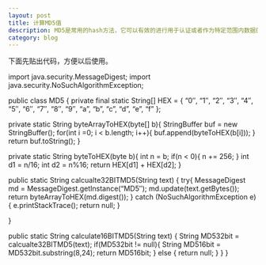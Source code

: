 ```yaml
---
layout: post
title: 计算MD5值
description: MD5是常用的hash方法，它可以有效的进行用于认证或者作为特定范围内数据的唯一标识，这篇文章记录一个实现，用于备用。
category: blog
---
```


下面先贴出代码，方便以后使用。


import java.security.MessageDigest;
import java.security.NoSuchAlgorithmException;

public class MD5 {
private final static String[] HEX = {
“0″, “1″, “2″, “3″, “4″, “5″, “6″, “7″, “8″,
“9″, “a”, “b”, “c”, “d”, “e”, “f”
};

private static String byteArrayToHEX(byte[] b){
StringBuffer buf = new StringBuffer();
for(int i =0; i < b.length; i++){
buf.append(byteToHEX(b[i]));
}
return buf.toString();
}

private static String byteToHEX(byte b){
int n = b;
if(n < 0){
n += 256;
}
int d1 = n/16;
int d2 = n%16;
return HEX[d1] + HEX[d2];
}

public static String calcualte32BITMD5(String text) {
try{
MessageDigest md = MessageDigest.getInstance(“MD5″);
md.update(text.getBytes());
return byteArrayToHEX(md.digest());
} catch (NoSuchAlgorithmException e){
e.printStackTrace();
return null;
}

}

public static String calculate16BITMD5(String text) {
String MD532bit = calcualte32BITMD5(text);
if(MD532bit != null){
String MD516bit = MD532bit.substring(8,24);
return MD516bit;
} else {
return null;
}
}
}
